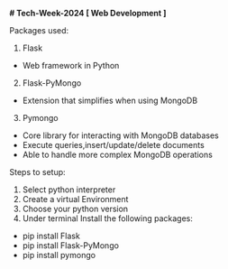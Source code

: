 **# Tech-Week-2024 [ Web Development ]** 

Packages used:
1. Flask
  - Web framework in Python
2. Flask-PyMongo
  - Extension that simplifies when using MongoDB
3. Pymongo
  - Core library for interacting with MongoDB databases
  - Execute queries,insert/update/delete documents
  - Able to handle more complex MongoDB operations

Steps to setup:
1. Select python interpreter
2. Create a virtual Environment 
3. Choose your python version
4. Under terminal Install the following packages:
  - pip install Flask 
  - pip install Flask-PyMongo
   - pip install pymongo
